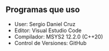 ## Programas que uso
+ User: Sergio Daniel Cruz 
+ Editor: Visual Estudio Code
+ Compilador: MSYS2 12.2.0 (C++20)
+ Control de Versiones: GitHub